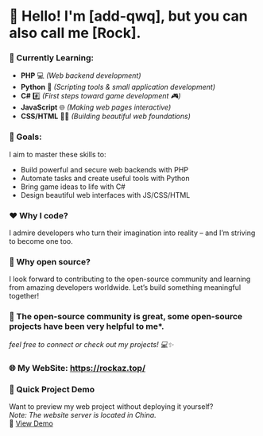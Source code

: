 # 👋 Hello! I'm [add-qwq], but you can also call me [Rock].  

### 🌱 Currently Learning:  
- **PHP** 💻 _(Web backend development)_  
- **Python** 🐍 _(Scripting tools & small application development)_  
- **C#** #️⃣ _(First steps toward game development 🎮)_  
- **JavaScript** 🌐 _(Making web pages interactive)_  
- **CSS/HTML** 🎨📄 _(Building beautiful web foundations)_  

### 🚀 Goals:  
I aim to master these skills to:  
- Build powerful and secure web backends with PHP
- Automate tasks and create useful tools with Python  
- Bring game ideas to life with C#  
- Design beautiful web interfaces with JS/CSS/HTML  

### ❤️ Why I code?  
I admire developers who turn their imagination into reality – and I’m striving to become one too.  

### 🤝 Why open source?  
I look forward to contributing to the open-source community and learning from amazing developers worldwide. Let’s build something meaningful together!  

### 🌱 The open-source community is great, some open-source projects have been very helpful to me*.  

*feel free to connect or check out my projects! 💻✨*  

### 🌐 My WebSite: https://rockaz.top/

### 📌 Quick Project Demo  
Want to preview my web project without deploying it yourself?  
*Note: The website server is located in China.*  
🔗 [View Demo](https://www.rockaz.top/GitHub-Project-Demo/)  
